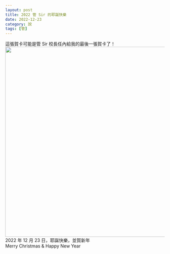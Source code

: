 ```yaml
---
layout: post
title: 2022 管 Sir 的耶誕快樂
date: 2022-12-23
category: 說
tags: [管]
---
```


這張賀卡可能是管 Sir 校長任內給我的最後一張賀卡了！<br>
<img src="/blog/assets/images/2022/2022xmas.jpg" style="width:600px"/><br>
2022 年 12 月 23 日，耶誕快樂，並賀新年<br>
Merry Christmas & Happy New Year
